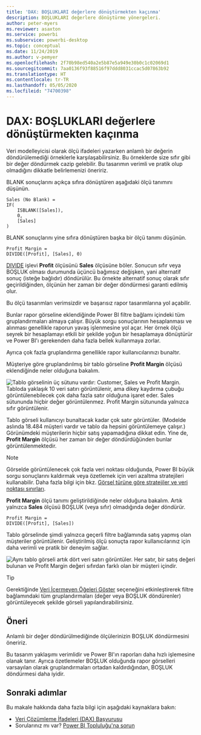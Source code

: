 ```yaml
---
title: 'DAX: BOŞLUKLARI değerlere dönüştürmekten kaçınma'
description: BOŞLUKLARI değerlere dönüştürme yönergeleri.
author: peter-myers
ms.reviewer: asaxton
ms.service: powerbi
ms.subservice: powerbi-desktop
ms.topic: conceptual
ms.date: 11/24/2019
ms.author: v-pemyer
ms.openlocfilehash: 2f70b98ed540a2e5b87e5a949e30b0c1c02069d1
ms.sourcegitcommit: 7aa0136f93f88516f97ddd8031ccac5d07863b92
ms.translationtype: HT
ms.contentlocale: tr-TR
ms.lasthandoff: 05/05/2020
ms.locfileid: "74700398"
---
```

# <a name="dax-avoid-converting-blanks-to-values"></a>DAX: BOŞLUKLARI değerlere dönüştürmekten kaçınma

Veri modelleyicisi olarak ölçü ifadeleri yazarken anlamlı bir değerin döndürülemediği örneklerle karşılaşabilirsiniz. Bu örneklerde size sıfır gibi bir değer döndürmek cazip gelebilir. Bu tasarımın verimli ve pratik olup olmadığını dikkatle belirlemenizi öneririz.

BLANK sonuçlarını açıkça sıfıra dönüştüren aşağıdaki ölçü tanımını düşünün.

```dax
Sales (No Blank) =
IF(
    ISBLANK([Sales]),
    0,
    [Sales]
)
```

BLANK sonuçlarını yine sıfıra dönüştüren başka bir ölçü tanımı düşünün.

```dax
Profit Margin =
DIVIDE([Profit], [Sales], 0)
```

[DIVIDE](/dax/divide-function-dax) işlevi **Profit** ölçüsünü **Sales** ölçüsüne böler. Sonucun sıfır veya BOŞLUK olması durumunda üçüncü bağımsız değişken, yani alternatif sonuç (isteğe bağlıdır) döndürülür. Bu örnekte alternatif sonuç olarak sıfır geçirildiğinden, ölçünün her zaman bir değer döndürmesi garanti edilmiş olur.

Bu ölçü tasarımları verimsizdir ve başarısız rapor tasarımlarına yol açabilir.

Bunlar rapor görseline eklendiğinde Power BI filtre bağlamı içindeki tüm gruplandırmaları almaya çalışır. Büyük sorgu sonuçlarının hesaplanması ve alınması genellikle raporun yavaş işlenmesine yol açar. Her örnek ölçü seyrek bir hesaplamayı etkili bir şekilde yoğun bir hesaplamaya dönüştürür ve Power BI'ı gerekenden daha fazla bellek kullanmaya zorlar.

Ayrıca çok fazla gruplandırma genellikle rapor kullanıcılarınızı bunaltır.

Müşteriye göre gruplandırılmış bir tablo görseline **Profit Margin** ölçüsü eklendiğinde neler olduğuna bakalım.

![Tablo görselinin üç sütunu vardır: Customer, Sales ve Profit Margin. Tabloda yaklaşık 10 veri satırı görüntülenir, ama dikey kaydırma çubuğu görüntülenebilecek çok daha fazla satır olduğuna işaret eder. Sales sütununda hiçbir değer görüntülenmez. Profit Margin sütununda yalnızca sıfır görüntülenir.](media/dax-avoid-converting-blank/table-visual-poor.png)

Tablo görseli kullanıcıyı bunaltacak kadar çok satır görüntüler. (Modelde aslında 18.484 müşteri vardır ve tablo da hepsini görüntülemeye çalışır.) Görünümdeki müşterilerin hiçbir satış yapamadığına dikkat edin. Yine de, **Profit Margin** ölçüsü her zaman bir değer döndürdüğünden bunlar görüntülenmektedir.

> [!NOTE]
> Görselde görüntülenecek çok fazla veri noktası olduğunda, Power BI büyük sorgu sonuçlarını kaldırmak veya özetlemek için veri azaltma stratejileri kullanabilir. Daha fazla bilgi için bkz. [Görsel türüne göre stratejiler ve veri noktası sınırları](../visuals/power-bi-data-points.md).

**Profit Margin** ölçü tanımı geliştirildiğinde neler olduğuna bakalım. Artık yalnızca **Sales** ölçüsü BOŞLUK (veya sıfır) olmadığında değer döndürür.

```dax
Profit Margin =
DIVIDE([Profit], [Sales])
```

Tablo görselinde şimdi yalnızca geçerli filtre bağlamında satış yapmış olan müşteriler görüntülenir. Geliştirilmiş ölçü sonuçta rapor kullanıcılarınız için daha verimli ve pratik bir deneyim sağlar.

![Aynı tablo görseli artık dört veri satırı görüntüler. Her satır, bir satış değeri bulunan ve Profit Margin değeri sıfırdan farklı olan bir müşteri içindir.](media/dax-avoid-converting-blank/table-visual-good.png)

> [!TIP]
> Gerektiğinde [Veri İçermeyen Öğeleri Göster](../desktop-show-items-no-data.md) seçeneğini etkinleştirerek filtre bağlamındaki tüm gruplandırmaları (değer veya BOŞLUK döndürenler) görüntüleyecek şekilde görseli yapılandırabilirsiniz.

## <a name="recommendation"></a>Öneri

Anlamlı bir değer döndürülmediğinde ölçülerinizin BOŞLUK döndürmesini öneririz.

Bu tasarım yaklaşımı verimlidir ve Power BI'ın raporları daha hızlı işlemesine olanak tanır. Ayrıca özetlemeler BOŞLUK olduğunda rapor görselleri varsayılan olarak gruplandırmaları ortadan kaldırdığından, BOŞLUK döndürmesi daha iyidir.

## <a name="next-steps"></a>Sonraki adımlar

Bu makale hakkında daha fazla bilgi için aşağıdaki kaynaklara bakın:

- [Veri Çözümleme İfadeleri (DAX) Başvurusu](/dax/)
- Sorularınız mı var? [Power BI Topluluğu'na sorun](https://community.powerbi.com/)
